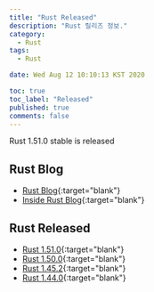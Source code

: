 ```yaml
---
title: "Rust Released"
description: "Rust 릴리즈 정보."
category:
  - Rust
tags:
  - Rust

date: Wed Aug 12 10:10:13 KST 2020

toc: true
toc_label: "Released"
published: true
comments: false
---
```


Rust 1.51.0 stable is released

## Rust Blog

* [Rust Blog](https://blog.rust-lang.org "Rust Blog"){:target="blank"}
* [Inside Rust Blog](https://blog.rust-lang.org/inside-rust/index.html "Inside Rust Blog"){:target="blank"}

## Rust Released

* [Rust 1.51.0](https://blog.rust-lang.org/2021/03/25/Rust-1.51.0.html "Rust 1.51.0"){:target="blank"}
* [Rust 1.50.0](https://blog.rust-lang.org/2021/02/11/Rust-1.50.0.html "Rust 1.50.0"){:target="blank"}
* [Rust 1.45.2](https://blog.rust-lang.org/2020/08/03/Rust-1.45.2.html "Rust 1.45.2"){:target="blank"}
* [Rust 1.44.0](https://blog.rust-lang.org/2020/06/04/Rust-1.44.0.html "Rust 1.44.0"){:target="blank"}
